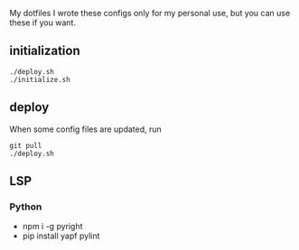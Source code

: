 My dotfiles
I wrote these configs only for my personal use, but you can use these if you want.

## initialization

```
./deploy.sh
./initialize.sh
```

## deploy
When some config files are updated, run
```
git pull
./deploy.sh
```

## LSP
### Python
- npm i -g pyright
- pip install yapf pylint

### 
